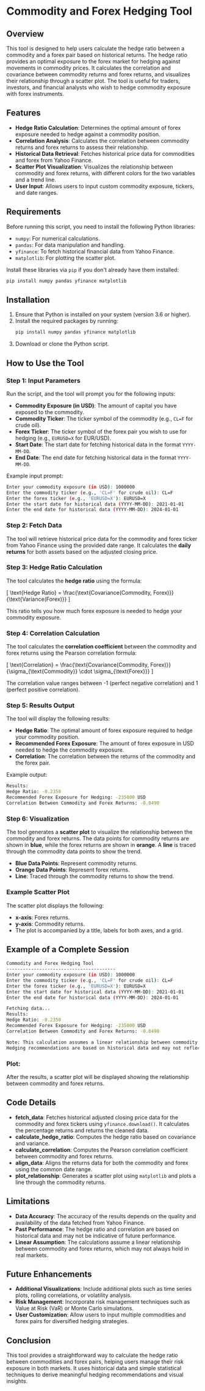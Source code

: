 # Commodity and Forex Hedging Tool

## Overview

This tool is designed to help users calculate the hedge ratio between a commodity and a forex pair based on historical returns. The hedge ratio provides an optimal exposure to the forex market for hedging against movements in commodity prices. It calculates the correlation and covariance between commodity returns and forex returns, and visualizes their relationship through a scatter plot. The tool is useful for traders, investors, and financial analysts who wish to hedge commodity exposure with forex instruments.

## Features

- **Hedge Ratio Calculation**: Determines the optimal amount of forex exposure needed to hedge against a commodity position.
- **Correlation Analysis**: Calculates the correlation between commodity returns and forex returns to assess their relationship.
- **Historical Data Retrieval**: Fetches historical price data for commodities and forex from Yahoo Finance.
- **Scatter Plot Visualization**: Visualizes the relationship between commodity and forex returns, with different colors for the two variables and a trend line.
- **User Input**: Allows users to input custom commodity exposure, tickers, and date ranges.

## Requirements

Before running this script, you need to install the following Python libraries:

- `numpy`: For numerical calculations.
- `pandas`: For data manipulation and handling.
- `yfinance`: To fetch historical financial data from Yahoo Finance.
- `matplotlib`: For plotting the scatter plot.

Install these libraries via `pip` if you don't already have them installed:

```bash
pip install numpy pandas yfinance matplotlib
```

## Installation

1. Ensure that Python is installed on your system (version 3.6 or higher).
2. Install the required packages by running:
   ```bash
   pip install numpy pandas yfinance matplotlib
   ```
3. Download or clone the Python script.

## How to Use the Tool

### Step 1: Input Parameters

Run the script, and the tool will prompt you for the following inputs:

- **Commodity Exposure (in USD)**: The amount of capital you have exposed to the commodity.
- **Commodity Ticker**: The ticker symbol of the commodity (e.g., `CL=F` for crude oil).
- **Forex Ticker**: The ticker symbol of the forex pair you wish to use for hedging (e.g., `EURUSD=X` for EUR/USD).
- **Start Date**: The start date for fetching historical data in the format `YYYY-MM-DD`.
- **End Date**: The end date for fetching historical data in the format `YYYY-MM-DD`.

Example input prompt:

```bash
Enter your commodity exposure (in USD): 1000000
Enter the commodity ticker (e.g., 'CL=F' for crude oil): CL=F
Enter the forex ticker (e.g., 'EURUSD=X'): EURUSD=X
Enter the start date for historical data (YYYY-MM-DD): 2021-01-01
Enter the end date for historical data (YYYY-MM-DD): 2024-01-01
```

### Step 2: Fetch Data

The tool will retrieve historical price data for the commodity and forex ticker from Yahoo Finance using the provided date range. It calculates the **daily returns** for both assets based on the adjusted closing price.

### Step 3: Hedge Ratio Calculation

The tool calculates the **hedge ratio** using the formula:

\[
\text{Hedge Ratio} = \frac{\text{Covariance(Commodity, Forex)}}{\text{Variance(Forex)}}
\]

This ratio tells you how much forex exposure is needed to hedge your commodity exposure.

### Step 4: Correlation Calculation

The tool calculates the **correlation coefficient** between the commodity and forex returns using the Pearson correlation formula:

\[
\text{Correlation} = \frac{\text{Covariance(Commodity, Forex)}}{\sigma_{\text{Commodity}} \cdot \sigma_{\text{Forex}}}
\]

The correlation value ranges between -1 (perfect negative correlation) and 1 (perfect positive correlation).

### Step 5: Results Output

The tool will display the following results:

- **Hedge Ratio**: The optimal amount of forex exposure required to hedge your commodity position.
- **Recommended Forex Exposure**: The amount of forex exposure in USD needed to hedge the commodity exposure.
- **Correlation**: The correlation between the returns of the commodity and the forex pair.

Example output:

```bash
Results:
Hedge Ratio: -0.2350
Recommended Forex Exposure for Hedging: -235000 USD
Correlation Between Commodity and Forex Returns: -0.0490
```

### Step 6: Visualization

The tool generates a **scatter plot** to visualize the relationship between the commodity and forex returns. The data points for commodity returns are shown in **blue**, while the forex returns are shown in **orange**. A **line** is traced through the commodity data points to show the trend.

- **Blue Data Points**: Represent commodity returns.
- **Orange Data Points**: Represent forex returns.
- **Line**: Traced through the commodity returns to show the trend.

### Example Scatter Plot

The scatter plot displays the following:
- **x-axis**: Forex returns.
- **y-axis**: Commodity returns.
- The plot is accompanied by a title, labels for both axes, and a grid.

## Example of a Complete Session

```bash
Commodity and Forex Hedging Tool
----------------------------------------
Enter your commodity exposure (in USD): 1000000
Enter the commodity ticker (e.g., 'CL=F' for crude oil): CL=F
Enter the forex ticker (e.g., 'EURUSD=X'): EURUSD=X
Enter the start date for historical data (YYYY-MM-DD): 2021-01-01
Enter the end date for historical data (YYYY-MM-DD): 2024-01-01

Fetching data...
Results:
Hedge Ratio: -0.2350
Recommended Forex Exposure for Hedging: -235000 USD
Correlation Between Commodity and Forex Returns: -0.0490

Note: This calculation assumes a linear relationship between commodity and forex returns.
Hedging recommendations are based on historical data and may not reflect future market conditions.
```

### Plot:
After the results, a scatter plot will be displayed showing the relationship between commodity and forex returns.

## Code Details

- **fetch_data**: Fetches historical adjusted closing price data for the commodity and forex tickers using `yfinance.download()`. It calculates the percentage returns and returns the cleaned data.
- **calculate_hedge_ratio**: Computes the hedge ratio based on covariance and variance.
- **calculate_correlation**: Computes the Pearson correlation coefficient between commodity and forex returns.
- **align_data**: Aligns the returns data for both the commodity and forex using the common date range.
- **plot_relationship**: Generates a scatter plot using `matplotlib` and plots a line through the commodity returns.

## Limitations

- **Data Accuracy**: The accuracy of the results depends on the quality and availability of the data fetched from Yahoo Finance.
- **Past Performance**: The hedge ratio and correlation are based on historical data and may not be indicative of future performance.
- **Linear Assumption**: The calculations assume a linear relationship between commodity and forex returns, which may not always hold in real markets.

## Future Enhancements

- **Additional Visualizations**: Include additional plots such as time series plots, rolling correlations, or volatility analysis.
- **Risk Management**: Incorporate risk management techniques such as Value at Risk (VaR) or Monte Carlo simulations.
- **User Customization**: Allow users to input multiple commodities and forex pairs for diversified hedging strategies.

## Conclusion

This tool provides a straightforward way to calculate the hedge ratio between commodities and forex pairs, helping users manage their risk exposure in both markets. It uses historical data and simple statistical techniques to derive meaningful hedging recommendations and visual insights.

